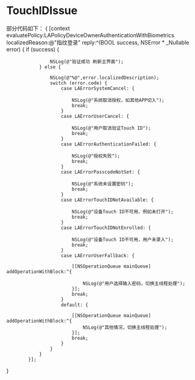 TouchIDIssue
============

 部分代码如下：  {
[context evaluatePolicy:LAPolicyDeviceOwnerAuthenticationWithBiometrics
                    localizedReason:@"指纹登录"
                              reply:^(BOOL success, NSError * _Nullable error) {
                if (success) {
                    
                    NSLog(@"验证成功 刷新主界面");
                } else {
                    
                    NSLog(@"%@",error.localizedDescription);
                    switch (error.code) {
                        case LAErrorSystemCancel: {
                            
                            NSLog(@"系统取消授权，如其他APP切入");
                            break;
                        }
                        case LAErrorUserCancel: {
                            
                            NSLog(@"用户取消验证Touch ID");
                            break;
                        }
                        case LAErrorAuthenticationFailed: {
                            
                            NSLog(@"授权失败");
                            break;
                        }
                        case LAErrorPasscodeNotSet: {
                            
                            NSLog(@"系统未设置密码");
                            break;
                        }
                        case LAErrorTouchIDNotAvailable: {
                            
                            NSLog(@"设备Touch ID不可用，例如未打开");
                            break;
                        }
                        case LAErrorTouchIDNotEnrolled: {
                            
                            NSLog(@"设备Touch ID不可用，用户未录入");
                            break;
                        }
                        case LAErrorUserFallback: {
                            
                            [[NSOperationQueue mainQueue] addOperationWithBlock:^{
                                
                                NSLog(@"用户选择输入密码，切换主线程处理");
                            }];
                            break;
                        }
                        default: {
                            
                            [[NSOperationQueue mainQueue] addOperationWithBlock:^{
                                NSLog(@"其他情况，切换主线程处理");
                            }];
                            break;
                        }
                    }
                }
            }];
}
